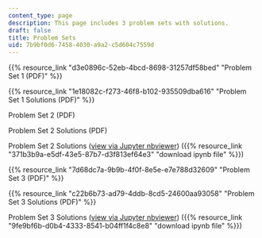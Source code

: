 ```yaml
---
content_type: page
description: This page includes 3 problem sets with solutions.
draft: false
title: Problem Sets
uid: 7b9bf0d6-7458-4030-a9a2-c5d604c7559d
---
```

{{% resource_link "d3e0896c-52eb-4bcd-8698-31257df58bed" "Problem Set 1 (PDF)" %}}

{{% resource_link "1e18082c-f273-46f8-b102-935509dba616" "Problem Set 1 Solutions (PDF)" %}}

Problem Set 2 (PDF)

Problem Set 2 Solutions (PDF)

Problem Set 2 Solutions ([view via Jupyter nbviewer](https://nbviewer.org/urls/draft.ocw.mit.edu/courses/res-2-008-thermodynamics-and-climate-change-summer-2020/pset2_solution.ipynb)) ({{% resource_link "371b3b9a-e5df-43e5-87b7-d3f813ef64e3" "download ipynb file" %}})

{{% resource_link "7d68dc7a-9b9b-4f0f-8e5e-e7e788d32609" "Problem Set 3 (PDF)" %}}

{{% resource_link "c22b6b73-ad79-4ddb-8cd5-24600aa93058" "Problem Set 3 Solutions (PDF)" %}}

Problem Set 3 Solutions ([view via Jupyter nbviewer](https://nbviewer.org/urls/draft.ocw.mit.edu/courses/res-2-008-thermodynamics-and-climate-change-summer-2020/pset3_solution.ipynb)) ({{% resource_link "9fe9bf6b-d0b4-4333-8541-b04ff1f4c8e8" "download ipynb file" %}})